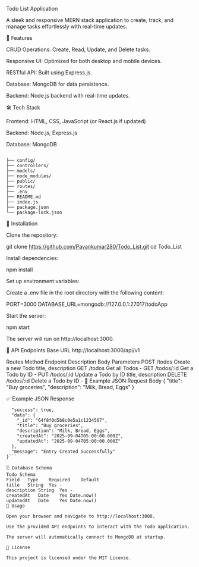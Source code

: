 Todo List Application

A sleek and responsive MERN stack application to create, track, and manage tasks effortlessly with real-time updates.

🚀 Features

CRUD Operations: Create, Read, Update, and Delete tasks.

Responsive UI: Optimized for both desktop and mobile devices.

RESTful API: Built using Express.js.

Database: MongoDB for data persistence.

Backend: Node.js backend with real-time updates.

🛠 Tech Stack

Frontend: HTML, CSS, JavaScript (or React.js if updated)

Backend: Node.js, Express.js

Database: MongoDB

```📂 Project Structure

├── config/
├── controllers/
├── models/
├── node_modules/
├── public/
├── routes/
├── .env
├── README.md
├── index.js
├── package.json
└── package-lock.json
```



🧩 Installation

Clone the repository:

git clone https://github.com/Pavankumar280/Todo_List.git
cd Todo_List


Install dependencies:

npm install


Set up environment variables:

Create a .env file in the root directory with the following content:

PORT=3000
DATABASE_URL=mongodb://127.0.0.1:27017/todoApp


Start the server:

npm start


The server will run on http://localhost:3000.

📡 API Endpoints
Base URL
http://localhost:3000/api/v1

Routes
Method	Endpoint	Description	Body Parameters
POST	/todos	Create a new Todo	title, description
GET	/todos	Get all Todos	-
GET	/todos/:id	Get a Todo by ID	-
PUT	/todos/:id	Update a Todo by ID	title, description
DELETE	/todos/:id	Delete a Todo by ID	-
🧪 Example JSON Request Body
{
  "title": "Buy groceries",
  "description": "Milk, Bread, Eggs"
}

✅ Example JSON Response
```{
  "success": true,
  "data": {
    "_id": "64f8f0d5b8c0e5a1c1234567",
    "title": "Buy groceries",
    "description": "Milk, Bread, Eggs",
    "createdAt": "2025-09-04T05:00:00.000Z",
    "updatedAt": "2025-09-04T05:00:00.000Z"
  },
  "message": "Entry Created Successfully"
}```

🗄️ Database Schema
Todo Schema
Field	Type	Required	Default
title	String	Yes	-
description	String	Yes	-
createdAt	Date	Yes	Date.now()
updatedAt	Date	Yes	Date.now()
🎨 Usage

Open your browser and navigate to http://localhost:3000.

Use the provided API endpoints to interact with the Todo application.

The server will automatically connect to MongoDB at startup.

🤝 License

This project is licensed under the MIT License.




